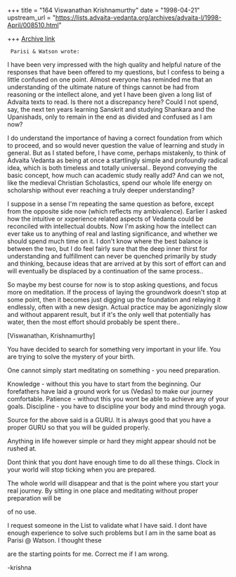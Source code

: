 +++
title = "164 Viswanathan Krishnamurthy"
date = "1998-04-21"
upstream_url = "https://lists.advaita-vedanta.org/archives/advaita-l/1998-April/008510.html"

+++
[Archive link](https://lists.advaita-vedanta.org/archives/advaita-l/1998-April/008510.html)

     Parisi & Watson wrote:

I have been very impressed with the high quality and helpful nature of
the responses that have been offered to my questions, but I confess to
being a little confused on one point. Almost everyone has reminded me
that an understanding of the ultimate nature of things cannot be had
from reasoning or the intellect alone, and yet I have been given a long
list of Advaita texts to read. Is there not a discrepancy here? Could I
not spend, say, the next ten years learning Sanskrit and studying
Shankara and the Upanishads, only to remain in the end as divided and
confused as I am now?

I do understand the importance of having a correct foundation from which
to proceed, and so would never question the value of learning and study
in general. But as I stated before, I have come, perhaps mistakenly, to
think of Advaita Vedanta as being at once a startlingly simple and
profoundly radical idea, which is both timeless and totally universal..
Beyond conveying the basic concept, how much can academic study really
add? And can we not, like the medieval Christian Scholastics, spend our
whole life energy on scholarship without ever reaching a truly deeper
understanding?

I suppose in a sense I'm repeating the same question as before, except
from the opposite side now (which reflects my ambivalence). Earlier I
asked how the intuitive or xxperience related aspects of Vedanta could
be reconciled with intellectual doubts. Now I'm asking how the intellect
can ever take us to anything of real and lasting significance, and
whether we should spend much time on it. I don't know where the best
balance is between the two, but I do feel fairly sure that the deep
inner thirst for understanding and fulfillment can never be quenched
primarily by study and thinking, because ideas that are arrived at by
this sort of effort can and will eventually be displaced by a
continuation of the same process..

So maybe my best course for now is to stop asking questions, and focus
more on meditation. If the process of laying the groundwork doesn't stop
at some point, then it becomes just digging up the foundation and
relaying it endlessly, often with a new design. Actual practice may be
agonizingly slow and without apparent result, but if it's the only well
that potentially has water, then the most effort should probably be
spent there..

[Viswanathan, Krishnamurthy]

You have decided to search for something very important in your life.  You
are trying to solve the mystery of your birth.

One cannot simply start meditating on something - you need preparation.

 Knowledge - without this you have to start from the beginning.  Our
forefathers have laid a ground work for us (Vedas) to make our journey
comfortable.
 Patience - without this you wont be able to achieve any of your goals.
 Discipline - you have to discipline your body and mind through yoga.

Source for the above said is a GURU.  It is always good that you have a
proper GURU so that you will be guided properly.

Anything in life however simple or hard they might appear  should not be
rushed at.

Dont think that you dont have enough time to do all these things.  Clock in
your world will stop ticking when you are prepared.

The whole world will disappear and that is the point where you start your
real journey.  By sitting in one place and meditating without proper
preparation will be

of no use.


I request someone in the List to validate what I have said.  I dont have
enough experience to solve such problems but I am in the same boat as
Parisi @ Watson.  I thought these

are the starting points for me.  Correct me if I am wrong.

-krishna

